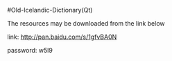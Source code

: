 #Old-Icelandic-Dictionary(Qt)

The resources may be downloaded from the link below

link: http://pan.baidu.com/s/1gfvBA0N 

password: w5l9
